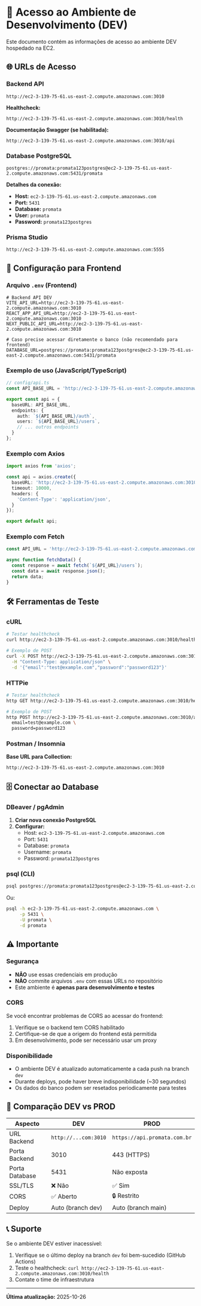 # 🔌 Acesso ao Ambiente de Desenvolvimento (DEV)

Este documento contém as informações de acesso ao ambiente DEV hospedado na EC2.

## 🌐 URLs de Acesso

### Backend API
```
http://ec2-3-139-75-61.us-east-2.compute.amazonaws.com:3010
```

**Healthcheck:**
```
http://ec2-3-139-75-61.us-east-2.compute.amazonaws.com:3010/health
```

**Documentação Swagger (se habilitada):**
```
http://ec2-3-139-75-61.us-east-2.compute.amazonaws.com:3010/api
```

### Database PostgreSQL
```
postgres://promata:promata123postgres@ec2-3-139-75-61.us-east-2.compute.amazonaws.com:5431/promata
```

**Detalhes da conexão:**
- **Host:** `ec2-3-139-75-61.us-east-2.compute.amazonaws.com`
- **Port:** `5431`
- **Database:** `promata`
- **User:** `promata`
- **Password:** `promata123postgres`

### Prisma Studio
```
http://ec2-3-139-75-61.us-east-2.compute.amazonaws.com:5555
```

## 📝 Configuração para Frontend

### Arquivo `.env` (Frontend)

```env
# Backend API DEV
VITE_API_URL=http://ec2-3-139-75-61.us-east-2.compute.amazonaws.com:3010
REACT_APP_API_URL=http://ec2-3-139-75-61.us-east-2.compute.amazonaws.com:3010
NEXT_PUBLIC_API_URL=http://ec2-3-139-75-61.us-east-2.compute.amazonaws.com:3010

# Caso precise acessar diretamente o banco (não recomendado para frontend)
DATABASE_URL=postgres://promata:promata123postgres@ec2-3-139-75-61.us-east-2.compute.amazonaws.com:5431/promata
```

### Exemplo de uso (JavaScript/TypeScript)

```typescript
// config/api.ts
const API_BASE_URL = 'http://ec2-3-139-75-61.us-east-2.compute.amazonaws.com:3010';

export const api = {
  baseURL: API_BASE_URL,
  endpoints: {
    auth: `${API_BASE_URL}/auth`,
    users: `${API_BASE_URL}/users`,
    // ... outros endpoints
  }
};
```

### Exemplo com Axios

```typescript
import axios from 'axios';

const api = axios.create({
  baseURL: 'http://ec2-3-139-75-61.us-east-2.compute.amazonaws.com:3010',
  timeout: 10000,
  headers: {
    'Content-Type': 'application/json',
  }
});

export default api;
```

### Exemplo com Fetch

```typescript
const API_URL = 'http://ec2-3-139-75-61.us-east-2.compute.amazonaws.com:3010';

async function fetchData() {
  const response = await fetch(`${API_URL}/users`);
  const data = await response.json();
  return data;
}
```

## 🛠️ Ferramentas de Teste

### cURL

```bash
# Testar healthcheck
curl http://ec2-3-139-75-61.us-east-2.compute.amazonaws.com:3010/health

# Exemplo de POST
curl -X POST http://ec2-3-139-75-61.us-east-2.compute.amazonaws.com:3010/auth/login \
  -H "Content-Type: application/json" \
  -d '{"email":"test@example.com","password":"password123"}'
```

### HTTPie

```bash
# Testar healthcheck
http GET http://ec2-3-139-75-61.us-east-2.compute.amazonaws.com:3010/health

# Exemplo de POST
http POST http://ec2-3-139-75-61.us-east-2.compute.amazonaws.com:3010/auth/login \
  email=test@example.com \
  password=password123
```

### Postman / Insomnia

**Base URL para Collection:**
```
http://ec2-3-139-75-61.us-east-2.compute.amazonaws.com:3010
```

## 🗄️ Conectar ao Database

### DBeaver / pgAdmin

1. **Criar nova conexão PostgreSQL**
2. **Configurar:**
   - Host: `ec2-3-139-75-61.us-east-2.compute.amazonaws.com`
   - Port: `5431`
   - Database: `promata`
   - Username: `promata`
   - Password: `promata123postgres`

### psql (CLI)

```bash
psql postgres://promata:promata123postgres@ec2-3-139-75-61.us-east-2.compute.amazonaws.com:5431/promata
```

Ou:

```bash
psql -h ec2-3-139-75-61.us-east-2.compute.amazonaws.com \
     -p 5431 \
     -U promata \
     -d promata
```

## ⚠️ Importante

### Segurança
- **NÃO** use essas credenciais em produção
- **NÃO** commite arquivos `.env` com essas URLs no repositório
- Este ambiente é **apenas para desenvolvimento e testes**

### CORS
Se você encontrar problemas de CORS ao acessar do frontend:
1. Verifique se o backend tem CORS habilitado
2. Certifique-se de que a origem do frontend está permitida
3. Em desenvolvimento, pode ser necessário usar um proxy

### Disponibilidade
- O ambiente DEV é atualizado automaticamente a cada push na branch `dev`
- Durante deploys, pode haver breve indisponibilidade (~30 segundos)
- Os dados do banco podem ser resetados periodicamente para testes

## 🔄 Comparação DEV vs PROD

| Aspecto | DEV | PROD |
|---------|-----|------|
| URL Backend | `http://...com:3010` | `https://api.promata.com.br` |
| Porta Backend | 3010 | 443 (HTTPS) |
| Porta Database | 5431 | Não exposta |
| SSL/TLS | ❌ Não | ✅ Sim |
| CORS | ✅ Aberto | 🔒 Restrito |
| Deploy | Auto (branch dev) | Auto (branch main) |

## 📞 Suporte

Se o ambiente DEV estiver inacessível:
1. Verifique se o último deploy na branch `dev` foi bem-sucedido (GitHub Actions)
2. Teste o healthcheck: `curl http://ec2-3-139-75-61.us-east-2.compute.amazonaws.com:3010/health`
3. Contate o time de infraestrutura

---

**Última atualização:** 2025-10-26
